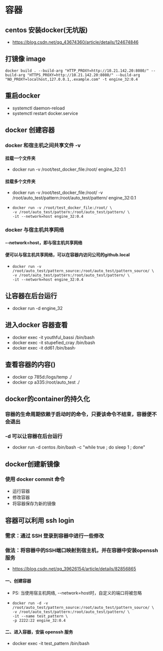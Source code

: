 # 容器

## centos 安装docker(无坑版)
+ https://blog.csdn.net/qq_43674360/article/details/124674846
## 打镜像 image
```shell
docker build . --build-arg "HTTP_PROXY=http://10.21.142.20:8080/" --build-arg "HTTPS_PROXY=http://10.21.142.20:8080/" --build-arg "NO_PROXY=localhost,127.0.0.1,.example.com" -t engine_32:0.4
```
## 重启docker
+ systemctl daemon-reload
+ systemctl restart docker.service

## docker 创建容器

### docker 和宿主机之间共享文件  -v
#### 挂载一个文件夹
+ docker run -v /root/test_docker_file:/root/ engine_32:0.1
#### 挂载多个文件夹
+ docker run -v /root/test_docker_file:/root/ -v /root/auto_test/pattern:/root/auto_test/pattern/ engine_32:0.1
+ ```shell
  docker run -v /root/test_docker_file:/root/ \
  -v /root/auto_test/pattern:/root/auto_test/pattern/ \
  -it --network=host engine_32:0.4
  ```
### docker 与宿主机共享网络
#### --network=host，即与宿主机共享网络
#### 便可以与宿主机共享网络，可以在容器内访问公司的github.local
+ ```shell
  docker run -v /root/auto_test/pattern_source:/root/auto_test/pattern_source/ \
  -v /root/auto_test/pattern:/root/auto_test/pattern/ \
  -it --network=host engine_32:0.4
  ```
## 让容器在后台运行
+ docker run -d engine_32
## 进入docker 容器查看
+ docker exec -it youthful_bassi /bin/bash
+ docker exec -it stupefied_cray /bin/bash
+ docker exec -it dd61 /bin/bash·
  
## 查看容器的内容()
+ docker cp 785d:/logs/temp ./
+ docker cp a335:/root/auto_test ./

## docker的container的持久化
### 容器的生命周期依赖于启动时的命令，只要该命令不结束，容器便不会退出
### -d 可以让容器在后台运行
+ docker run -d centos /bin/bash -c "while true ; do sleep 1 ; done"

## docker创建新镜像
### 使用 docker commit 命令
+ 运行容器
+ 修改容器
+ 将容器保存为新的镜像

## 容器可以利用 ssh login
### 需求：通过 SSH 登录到容器中进行一些修改
### 做法：将容器中的SSH端口映射到宿主机，并在容器中安装openssh服务
+ https://blog.csdn.net/qq_39626154/article/details/82856865
#### 一、创建容器
+ PS: 当使用宿主机网络, --network=host时，自定义的端口将被忽略
+ ```shell
  docker run -d -v /root/auto_test/pattern_source:/root/auto_test/pattern_source/ \
  -v /root/auto_test/pattern:/root/auto_test/pattern/ \
  -it --name test_pattern \
  -p 2222:22 engine_32:0.4
  ``` 
#### 二、进入容器，安装 openssh 服务
+ docker exec -it test_pattern /bin/bash